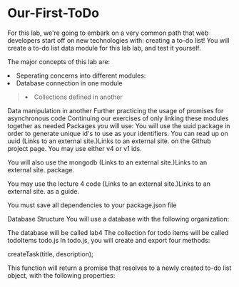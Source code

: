 # Our-First-ToDo

For this lab, we're going to embark on a very common path that web developers start off on new technologies with: creating a to-do list! You will create a to-do list data module for this lab lab, and test it yourself.

The major concepts of this lab are:

<li>Seperating concerns into different modules:</li>
<li>Database connection in one module</li>
<blockquote><li>Collections defined in another</li></blockquote>
Data manipulation in another
Further practicing the usage of promises for asynchronous code
Continuing our exercises of only linking these modules together as needed
Packages you will use:
You will use the uuid package in order to generate unique id's to use as your identifiers. You can read up on uuid (Links to an external site.)Links to an external site. on the Github project page. You may use either v4 or v1 ids.

You will also use the mongodb (Links to an external site.)Links to an external site. package.

You may use the lecture 4 code (Links to an external site.)Links to an external site. as a guide.

You must save all dependencies to your package.json file

Database Structure
You will use a database with the following organization:

The database will be called lab4
The collection for todo items will be called todoItems
todo.js
In todo.js, you will create and export four methods:

createTask(title, description);

This function will return a promise that resolves to a newly created to-do list object, with the following properties:
